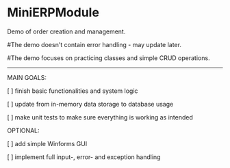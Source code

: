 # MiniERPModule
Demo of order creation and management.

  #The demo doesn't contain error handling - may update later.
  
  #The demo focuses on practicing classes and simple CRUD operations.

*************
  
MAIN GOALS:

  [ ] finish basic functionalities and system logic
  
  [ ] update from in-memory data storage to database usage

  [ ] make unit tests to make sure everything is working as intended
  
OPTIONAL:

  [ ] add simple Winforms GUI
  
  [ ] implement full input-, error- and exception handling
